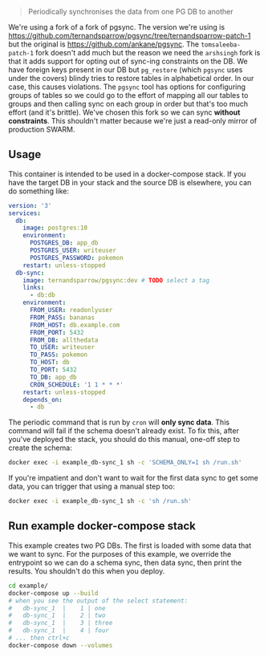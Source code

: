 > Periodically synchronises the data from one PG DB to another

We're using a fork of a fork of pgsync. The version we're using is
https://github.com/ternandsparrow/pgsync/tree/ternandsparrow-patch-1 but the original is
https://github.com/ankane/pgsync. The `tomsaleeba-patch-1` fork doesn't add much but the reason we need the `arshsingh`
fork is that it adds support for opting out of sync-ing constraints on the DB. We have foreign keys present in our DB
but `pg_restore` (which `pgsync` uses under the covers) blindy tries to restore tables in alphabetical order. In our
case, this causes violations.  The `pgsync` tool has options for configuring groups of tables so we could go to the
effort of mapping all our tables to groups and then calling sync on each group in order but that's too much effort (and
it's brittle). We've chosen this fork so we can sync **without constraints**. This shouldn't matter because we're just a
read-only mirror of production SWARM.

## Usage

This container is intended to be used in a docker-compose stack. If you have the target DB in your stack and the source
DB is elsewhere, you can do something like:
```yaml
version: '3'
services:
  db:
    image: postgres:10
    environment:
      POSTGRES_DB: app_db
      POSTGRES_USER: writeuser
      POSTGRES_PASSWORD: pokemon
    restart: unless-stopped
  db-sync:
    image: ternandsparrow/pgsync:dev # TODO select a tag
    links:
      - db:db
    environment:
      FROM_USER: readonlyuser
      FROM_PASS: bananas
      FROM_HOST: db.example.com
      FROM_PORT: 5432
      FROM_DB: allthedata
      TO_USER: writeuser
      TO_PASS: pokemon
      TO_HOST: db
      TO_PORT: 5432
      TO_DB: app_db
      CRON_SCHEDULE: '1 1 * * *'
    restart: unless-stopped
    depends_on:
      - db
```

The periodic command that is run by `cron` will **only sync data**. This command will fail if the schema doesn't already exist. To fix this, after you've deployed the stack, you should do this manual, one-off step to create the schema:
```bash
docker exec -i example_db-sync_1 sh -c 'SCHEMA_ONLY=1 sh /run.sh'
```

If you're impatient and don't want to wait for the first data sync to get some data, you can trigger that using a manual step too:
```bash
docker exec -i example_db-sync_1 sh -c 'sh /run.sh'
```

## Run example docker-compose stack

This example creates two PG DBs. The first is loaded with some data that we want to sync. For the purposes of this
example, we override the entrypoint so we can do a schema sync, then data sync, then print the results. You shouldn't do
this when you deploy.

```bash
cd example/
docker-compose up --build
# when you see the output of the select statement:
#   db-sync_1  |    1 | one
#   db-sync_1  |    2 | two
#   db-sync_1  |    3 | three
#   db-sync_1  |    4 | four
# ... then ctrl+c
docker-compose down --volumes
```

